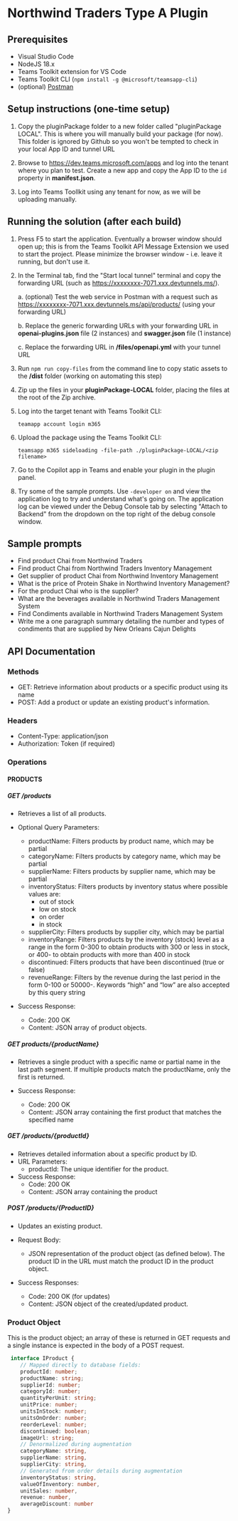 # Northwind Traders Type A Plugin

## Prerequisites

  * Visual Studio Code
  * NodeJS 18.x
  * Teams Toolkit extension for VS Code
  * Teams Toolkit CLI (`npm install -g @microsoft/teamsapp-cli`)
  * (optional) [Postman](https://www.postman.com/downloads/)

## Setup instructions (one-time setup)

1. Copy the pluginPackage folder to a new folder called "pluginPackage LOCAL". This is where you will manually build your package (for now). This folder is ignored by Github so you won't be tempted to check in your local App ID and tunnel URL

1. Browse to https://dev.teams.microsoft.com/apps and log into the tenant where you plan to test. Create a new app and copy the App ID to the `id` property in **manifest.json**.

1. Log into Teams Toollkit using any tenant for now, as we will be uploading manually.

## Running the solution (after each build)

1. Press F5 to start the application. Eventually a browser window should open up; this is from the Teams Toolkit API Message Extension we used to start the project. Please minimize the browser window - i.e. leave it running, but don't use it.

1. In the Terminal tab, find the "Start local tunnel" terminal and copy the forwarding URL (such as https://xxxxxxxx-7071.xxx.devtunnels.ms/). 

   a. (optional) Test the web service in Postman with a request such as https://xxxxxxxx-7071.xxx.devtunnels.ms/api/products/ (using your forwarding URL)

   b. Replace the generic forwarding URLs with your forwarding URL in **openai-plugins.json** file (2 instances) and **swagger.json** file (1 instance)

   c. Replace the forwarding URL in **/files/openapi.yml** with your tunnel URL

1. Run `npm run copy-files` from the command line to copy static assets to the **/dist** folder (working on automating this step)

1. Zip up the files in your **pluginPackage-LOCAL** folder, placing the files at the root of the Zip archive.

1. Log into the target tenant with Teams Toolkit CLI:

    `teamapp account login m365`

1. Upload the package using the Teams Toolkit CLI:

   `teamsapp m365 sideloading -file-path ./pluginPackage-LOCAL/<zip filename>`

1. Go to the Copilot app in Teams and enable your plugin in the plugin panel.

1. Try some of the sample prompts. Use `-developer on` and view the application log to try and understand what's going on. The application log can be viewed under the Debug Console tab by selecting "Attach to Backend" from the dropdown on the top right of the debug console window.


## Sample prompts
- Find product Chai from Northwind Traders
- Find product Chai from Northwind Traders Inventory Management
- Get supplier of product Chai from Northwind Inventory Management
- What is the price of Protein Shake in Northwind Inventory Management?
- For the product Chai who is the supplier?
- What are the beverages available in Northwind Traders Management System
- Find Condiments available in Northwind Traders Management System
- Write me a one paragraph summary detailing the number and types of condiments that are supplied by New Orleans Cajun Delights

## API Documentation

### Methods 
- GET: Retrieve information about products or a specific product using its name
- POST: Add a product or update an existing product's information. 

### Headers 
- Content-Type: application/json
- Authorization: Token  (if required) 

### Operations 

#### PRODUCTS

##### GET /products 

- Retrieves a list of all products.
- Optional Query Parameters:

  - productName: Filters products by product name, which may be partial
  - categoryName: Filters products by category name, which may be partial
  - supplierName: Filters products by supplier name, which may be partial
  - inventoryStatus: Filters products by inventory status where possible values are:
    - out of stock
    - low on stock
    - on order
    - in stock
  - supplierCity: Filters products by supplier city, which may be partial
  - inventoryRange: Filters products by the inventory (stock) level as a range in the form 0-300 to obtain products with 300 or less in stock, or 400- to obtain products with more than 400 in stock
  - discontinued: Filters products that have been discontinued (true or false)
  - revenueRange: Filters by the revenue during the last period in the form 0-100 or 50000-. Keywords “high” and “low” are also accepted by this query string

- Success Response:
  - Code: 200 OK
  - Content: JSON array of product objects.

##### GET products/{productName}

- Retrieves a single product with a specific name or partial name in the last path segment. If multiple products match the productName, only the first is returned.

- Success Response:
  - Code: 200 OK
  - Content: JSON array containing the first product that matches the specified name
 
##### GET /products/{productId}
 
- Retrieves detailed information about a specific product by ID.
- URL Parameters:
  - productId: The unique identifier for the product.
- Success Response:
  - Code: 200 OK
  - Content: JSON array containing the product
 
##### POST /products/{ProductID}
 
- Updates an existing product.
- Request Body:

  - JSON representation of the product object (as defined below). The product ID in the URL must match the product ID in the product object.

- Success Responses:
  - Code: 200 OK (for updates)
  - Content: JSON object of the created/updated product.

### Product Object

This is the product object; an array of these is returned in GET requests and a single instance is expected in the body of a POST request.

~~~typescript
 interface IProduct {
    // Mapped directly to database fields:
    productId: number;
    productName: string;
    supplierId: number;
    categoryId: number;
    quantityPerUnit: string;
    unitPrice: number;
    unitsInStock: number;
    unitsOnOrder: number;
    reorderLevel: number;
    discontinued: boolean;
    imageUrl: string;
    // Denormalized during augmentation
    categoryName: string,
    supplierName: string,
    supplierCity: string,
    // Generated from order details during augmentation
    inventoryStatus: string,
    valueOfInventory: number,
    unitSales: number,
    revenue: number,
    averageDiscount: number
}
~~~

<!--

# Overview of Custom Search Results app template

## Build a message extension from a new API with Azure Functions

This app template allows Teams to interact directly with third-party data, apps, and services, enhancing its capabilities and broadening its range of capabilities. It allows Teams to:

- Retrieve real-time information, for example, latest news coverage on a product launch.
- Retrieve knowledge-based information, for example, my team’s design files in Figma.

## Get started with the template

> **Prerequisites**
>
> To run this app template in your local dev machine, you will need:
>
> - [Node.js](https://nodejs.org/), supported versions: 16, 18
> - A [Microsoft 365 account for development](https://docs.microsoft.com/microsoftteams/platform/toolkit/accounts)
> - [Teams Toolkit Visual Studio Code Extension](https://aka.ms/teams-toolkit) version 5.0.0 and higher or [Teams Toolkit CLI](https://aka.ms/teamsfx-cli)

1. First, select the Teams Toolkit icon on the left in the VS Code toolbar.
2. In the Account section, sign in with your [Microsoft 365 account](https://docs.microsoft.com/microsoftteams/platform/toolkit/accounts) if you haven't already.
3. Select `Debug in Teams (Edge)` or `Debug in Teams (Chrome)` from the launch configuration dropdown.
4. When Teams launches in the browser, you can navigate to a chat message and [trigger your search commands from compose message area](https://learn.microsoft.com/microsoftteams/platform/messaging-extensions/what-are-messaging-extensions?tabs=dotnet#search-commands).

## What's included in the template

| Folder       | Contents                                                                                                    |
| ------------ | ----------------------------------------------------------------------------------------------------------- |
| `.vscode`    | VSCode files for debugging                                                                                  |
| `appPackage` | Templates for the Teams application manifest, the API specification and response template for API responses |
| `env`        | Environment files                                                                                           |
| `infra`      | Templates for provisioning Azure resources                                                                  |
| `repair`     | The source code for the repair API                                                                          |

The following files can be customized and demonstrate an example implementation to get you started.

| File                                          | Contents                                                                     |
| --------------------------------------------- | ---------------------------------------------------------------------------- |
| `repair/function.json`                        | A configuration file that defines the function’s trigger and other settings. |
| `repair/index.ts`                             | The main file of a function in Azure Functions.                              |
| `appPackage/apiSpecificationFiles/repair.yml` | A file that describes the structure and behavior of the repair API.          |
| `appPackage/responseTemplates/repair.json`    | A generated Adaptive Card that used to render API response.                  |
| `repairsData.json`                            | The data source for the repair API                                           |

The following are Teams Toolkit specific project files. You can [visit a complete guide on Github](https://github.com/OfficeDev/TeamsFx/wiki/Teams-Toolkit-Visual-Studio-Code-v5-Guide#overview) to understand how Teams Toolkit works.

| File                 | Contents                                                                                                                                  |
| -------------------- | ----------------------------------------------------------------------------------------------------------------------------------------- |
| `teamsapp.yml`       | This is the main Teams Toolkit project file. The project file defines two primary things: Properties and configuration Stage definitions. |
| `teamsapp.local.yml` | This overrides `teamsapp.yml` with actions that enable local execution and debugging.                                                     |

## Addition information and references

- [Extend Teams platform with APIs](https://aka.ms/teamsfx-api-plugin)

-->